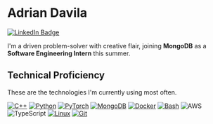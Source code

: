 # Adrian Davila

[![LinkedIn Badge](https://img.shields.io/badge/-LinkedIn-blue?style=flat&logo=Linkedin&logoColor=white&link=https://www.linkedin.com/in/adriandavila1/)](https://www.linkedin.com/in/adriandavila1/)

I'm a driven problem-solver with creative flair, joining **MongoDB** as a **Software Engineering Intern** this summer.

## Technical Proficiency

These are the technologies I'm currently using most often.

[![C++](https://img.shields.io/badge/-C++-grey?style=flat&logo=cplusplus&logoColor=blue)]()
[![Python](https://img.shields.io/badge/-Python-grey?style=flat&logo=python&logoColor=yellow)]()
[![PyTorch](https://img.shields.io/badge/-PyTorch-gray?style=flat&logo=pytorch)]()
[![MongoDB](https://img.shields.io/badge/-MongoDB-gray?style=flat&logo=mongodb)]()
[![Docker](https://img.shields.io/badge/-Docker-gray?style=flat&logo=docker)]()
[![Bash](https://img.shields.io/badge/-Bash-gray?style=flat&logo=gnubash)]()
![AWS](https://img.shields.io/badge/-AWS-gray?style=flat&logo=amazonaws&logoColor=ff9900)
![TypeScript](https://img.shields.io/badge/-TypeScript-gray?style=flat&logo=typescript)
[![Linux](https://img.shields.io/badge/-Linux-gray?style=flat&logo=linux)]()
[![Git](https://img.shields.io/badge/-Git-gray?style=flat&logo=git)]()
